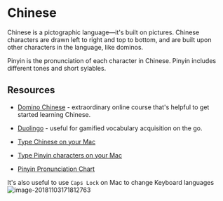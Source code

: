 # Chinese

Chinese is a pictographic language&mdash;it's built on pictures. Chinese characters are drawn left to right and top to bottom, and are built upon other characters in the language, like dominos.

Pinyin is the pronunciation of each character in Chinese. Pinyin includes different tones and short sylables.

## Resources

-   [Domino Chinese](https://www.dominochinese.com) - extraordinary online course that's helpful to get started learning Chinese.
-   [Duolingo](duolingo.com) - useful for gamified vocabulary acquisition on the go.

-   [Type Chinese on your Mac](http://pinpinchinese.com/blog/how-to-use-pinyin-to-type-chinese-mac/)

-   [Type Pinyin characters on your Mac](http://pinpinchinese.com/blog/how-to-type-pinyin-tone-marks-mac-os-x-yosemite/)

-   [Pinyin Pronunciation Chart](http://www.learnhanzi.com/pronunciation/pinyinchart.php)


It's also useful to use  `Caps Lock` on Mac to change Keyboard languages ![image-20181103171812763](/Users/Kunal/Projects/wiki/chinese/assets/image-20181103171812763.png)